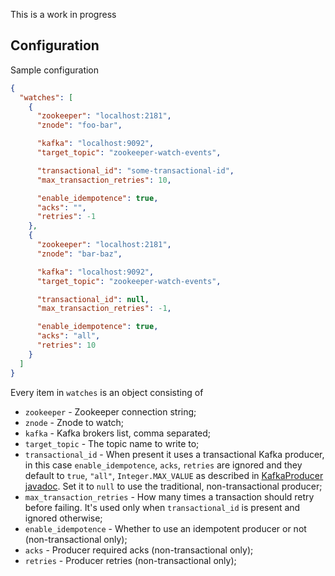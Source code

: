 This is a work in progress

## Configuration

Sample configuration

```json
{
  "watches": [
    {
      "zookeeper": "localhost:2181",
      "znode": "foo-bar",

      "kafka": "localhost:9092",
      "target_topic": "zookeeper-watch-events",

      "transactional_id": "some-transactional-id",
      "max_transaction_retries": 10,

      "enable_idempotence": true,
      "acks": "",
      "retries": -1
    },
    {
      "zookeeper": "localhost:2181",
      "znode": "bar-baz",

      "kafka": "localhost:9092",
      "target_topic": "zookeeper-watch-events",

      "transactional_id": null,
      "max_transaction_retries": -1,

      "enable_idempotence": true,
      "acks": "all",
      "retries": 10
    }
  ]
}
```

Every item in `watches` is an object consisting of

  * `zookeeper` - Zookeeper connection string;
  * `znode` - Znode to watch;
  * `kafka` - Kafka brokers list, comma separated;
  * `target_topic` - The topic name to write to;
  * `transactional_id` - When present it uses a transactional Kafka producer,
     in this case `enable_idempotence`, `acks`, `retries` are ignored and they
     default to `true`, `"all"`, `Integer.MAX_VALUE` as described in
     [KafkaProducer javadoc](http://kafka.apache.org/22/javadoc/index.html?org/apache/kafka/clients/producer/KafkaProducer.html). Set it to `null` to use the traditional, non-transactional
     producer;
  * `max_transaction_retries` - How many times a transaction should retry before
     failing. It's used only when `transactional_id` is present and ignored
     otherwise;
  * `enable_idempotence` - Whether to use an idempotent producer or not
    (non-transactional only);
  * `acks` - Producer required acks (non-transactional only);
  * `retries` - Producer retries (non-transactional only);
